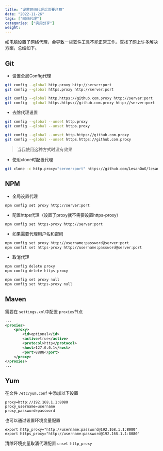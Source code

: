 ```yaml
---
title: "设置网络代理后需要注意"
date: "2022-11-26"
tags: ["网络代理"]
categories: ["实用分享"]
weight:
---
```


如电脑设置了网络代理，会导致一些软件工具不能正常工作。查找了网上许多解决方案，总结如下。

## Git

- 设置全局Config代理

```bash
git config --global http.proxy http://server:port
git config --global https.proxy http://server:port

git config --global http.https://github.com.proxy http://server:port
git config --global https.https://github.com.proxy http://server:port
```

- 去除代理设置

```bash
git config --global --unset http.proxy
git config --global --unset https.proxy

git config --global --unset http.https://github.com.proxy
git config --global --unset https.https://github.com.proxy
```

> 当我使用这种方式时没有效果

- 使用clone时配置代理

```bash
git clone -c http.proxy="server:port" https://github.com/LesanOuO/lesan-homepage.git
```

## NPM

- 全局设置代理

`npm config set proxy http://server:port`

- 配置https代理（设置了proxy就不需要设置https-proxy）

`npm config set https-proxy http://server:port`

- 如果需要代理用户名和密码

```bash
npm config set proxy http://username:password@server:port
npm confit set https-proxy http://username:password@server:port
```

- 取消代理

```bash
npm config delete proxy
npm config delete https-proxy

npm config set proxy null
npm config set https-proxy null
```

## Maven

需要在 `settings.xml`中配置 `proxies`节点

```xml
...
<proxies>
    <proxy>
        <id>optional</id>
        <active>true</active>
        <protocol>http</protocol>
        <host>127.0.0.1</host>
        <port>8888</port>
    </proxy>
</proxies>
...
```

## Yum

在文件 `/etc/yum.conf` 中添加以下设置

```
proxy=http://192.168.1.1:8080
proxy_username=username
proxy_password=password
```

也可以通过设置环境变量配置

```
export http_proxy="http://username:password@192.168.1.1:8080"
export https_proxy="http://username:password@192.168.1.1:8080"
```

清除环境变量取消代理配置 `unset http_proxy`